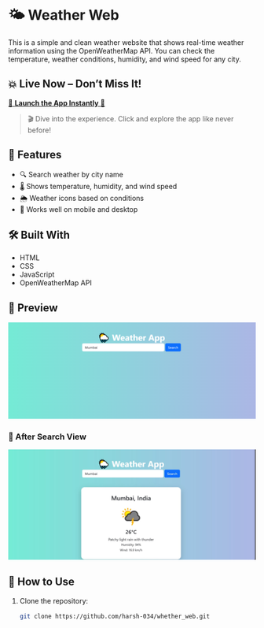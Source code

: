 # 🌤️ Weather Web

This is a simple and clean weather website that shows real-time weather information using the OpenWeatherMap API. You can check the temperature, weather conditions, humidity, and wind speed for any city.

## 💥 Live Now – Don’t Miss It!

[🚀 **Launch the App Instantly** 🔗](https://your-live-site.netlify.app)

> 🎬 Dive into the experience. Click and explore the app like never before!


## 🚀 Features

- 🔍 Search weather by city name  
- 🌡️ Shows temperature, humidity, and wind speed  
- 🌦️ Weather icons based on conditions  
- 📱 Works well on mobile and desktop

## 🛠️ Built With

- HTML  
- CSS  
- JavaScript  
- OpenWeatherMap API

## 📸 Preview

![Homepage](image/image.png)
### 📱 After Search View
![After Search View](image/weather.jpg)

## 🔧 How to Use

1. Clone the repository:
   ```bash
   git clone https://github.com/harsh-034/whether_web.git
